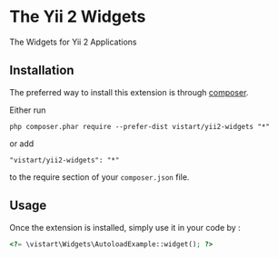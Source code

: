 The Yii 2 Widgets
=================
The Widgets for Yii 2 Applications

Installation
------------

The preferred way to install this extension is through [composer](http://getcomposer.org/download/).

Either run

```
php composer.phar require --prefer-dist vistart/yii2-widgets "*"
```

or add

```
"vistart/yii2-widgets": "*"
```

to the require section of your `composer.json` file.


Usage
-----

Once the extension is installed, simply use it in your code by :

```php
<?= \vistart\Widgets\AutoloadExample::widget(); ?>
```